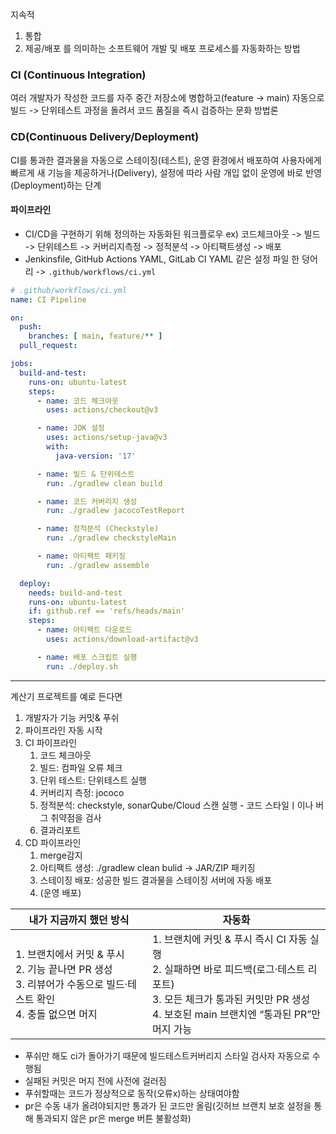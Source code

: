 지속적
1. 통합
2. 제공/배포
를 의미하는 소프트웨어 개발 및 배포 프로세스를 자동화하는 방법
### CI  (Continuous Integration)
여러 개발자가 작성한 코드를 자주 중간 저장소에 병합하고(feature -> main) 자동으로 빌드 -> 단위테스트 과정을 돌려서 코드 품질을 즉시 검증하는 문화 방법론
### CD(Continuous Delivery/Deployment)
CI를 통과한 결과물을 자동으로 스테이징(테스트), 운영 환경에서 배포하여 사용자에게 빠르게 새 기능을 제공하거나(Delivery), 설정에 따라 사람 개입 없이 운영에 바로 반영(Deployment)하는 단계

#### 파이프라인
- CI/CD을 구현하기 위해 정의하는 자동화된 워크플로우
	ex) 코드체크아웃 -> 빌드 -> 단위테스트 -> 커버리지측정 -> 정적분석 -> 아티팩트생성  -> 배포
- Jenkinsfile, GitHub Actions YAML, GitLab CI YAML 같은 설정 파일 한 덩어리 -> `.github/workflows/ci.yml`
```yml
# .github/workflows/ci.yml
name: CI Pipeline

on:
  push:
    branches: [ main, feature/** ]
  pull_request:

jobs:
  build-and-test:
    runs-on: ubuntu-latest
    steps:
      - name: 코드 체크아웃
        uses: actions/checkout@v3

      - name: JDK 설정
        uses: actions/setup-java@v3
        with:
          java-version: '17'

      - name: 빌드 & 단위테스트
        run: ./gradlew clean build

      - name: 코드 커버리지 생성
        run: ./gradlew jacocoTestReport

      - name: 정적분석 (Checkstyle)
        run: ./gradlew checkstyleMain

      - name: 아티팩트 패키징
        run: ./gradlew assemble

  deploy:
    needs: build-and-test
    runs-on: ubuntu-latest
    if: github.ref == 'refs/heads/main'
    steps:
      - name: 아티팩트 다운로드
        uses: actions/download-artifact@v3

      - name: 배포 스크립트 실행
        run: ./deploy.sh
```

---
계산기 프로젝트를 예로 든다면
 1. 개발자가 기능 커밋& 푸쉬
 2. 파이프라인 자동 시작
 3. CI 파이프라인
	 1. 코드 체크아웃
	 2. 빌드: 컴파일 오류 체크
	 3. 단위 테스트: 단위테스트 실행
	 4. 커버리지 측정: jococo
	 5. 정적분석: checkstyle, sonarQube/Cloud 스캔 실행 - 코드 스타일ㅣ이나 버그 취약점을 검사
	 6. 결과리포트
4. CD 파이프라인
	1. merge감지
	2. 아티팩트 생성: ./gradlew clean bulid -> JAR/ZIP 패키징
	3. 스테이징 배포: 성공한 빌드 결과물을 스테이징 서버에 자동 배포
	4. (운영 배포)


| 내가 지금까지 했던 방식                                                                       | 자동화                                                                                                                            |
| ----------------------------------------------------------------------------------- | ------------------------------------------------------------------------------------------------------------------------------ |
| 1. 브랜치에서 커밋 & 푸시  <br>2. 기능 끝나면 PR 생성  <br>3. 리뷰어가 수동으로 빌드·테스트 확인  <br>4. 충돌 없으면 머지 | 1. 브랜치에 커밋 & 푸시 즉시 CI 자동 실행  <br>2. 실패하면 바로 피드백(로그·테스트 리포트)  <br>3. 모든 체크가 통과된 커밋만 PR 생성  <br>4. 보호된 main 브랜치엔 “통과된 PR”만 머지 가능 |
- 푸쉬만 해도 ci가 돌아가기 때문에 빌드테스트커버리지 스타일 검사자 자동으로 수행됨
- 실패된 커밋은 머지 전에 사전에 걸러짐
- 푸쉬할때는 코드가 정상적으로 동작(오류x)하는 상태여야함
- pr은 수동 내가 올려야되지만 통과가 된 코드만 올림(깃허브 브랜치 보호 설정을 통해 통과되지 않은 pr은 merge 버튼 불활성화)